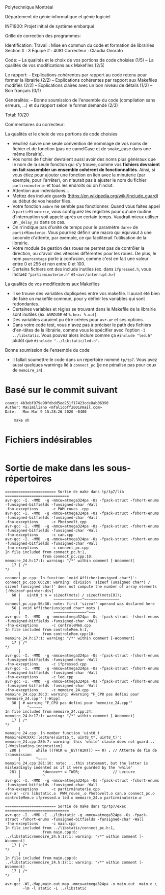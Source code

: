Polytechnique Montréal

Département de génie informatique et génie logiciel

INF1900: Projet initial de système embarqué

Grille de correction des programmes:

Identification:
  Travail    : Mise en commun du code et formation de librairies
  Section #  : 3
  Équipe #   : 4081
  Correcteur : Claudia Onorato

Code:
– La qualités et le choix de vos portions de code choisies   (1/5)
– La qualités de vos modifications aux Makefiles             (2/5)

Le rapport:
– Explications cohérentes par rapport au code retenu
  pour former la librairie                                   (2/2)
– Explications cohérentes par rapport aux Makefiles modifiés (2/2)
– Explications claires avec un bon niveau de détails         (1/2)
– Bon français                                               (0/1)

Généralités:
– Bonne soumission de l'ensemble du code (compilation sans
  erreurs, …) et du rapport selon le format demandé          (2/3)

Total: 10/20

Commentaires du correcteur:

La qualités et le choix de vos portions de code choisies
- Veuillez suivre une seule convention de nommage de vos noms de fichier et de fonction (pas de camelCase et de snake_case dans une même librairie).
- Vos noms de fichier devraient aussi avoir des noms plus généraux que le nom de la seule fonction qui s'y trouve, comme vos **fichiers devraient en fait rassembler un ensemble cohérent de fonctionnalités**. Ainsi, si vous étiez pour ajouter une fonction en lien avec la minuterie (par exemple, pour l'arrêter), on n'aurait pas à ajuster le nom du fichier `partirminuterie` et tous les endroits où on l'inclut.
- Attention aux indentations...
- Mettez des include guards (https://en.wikipedia.org/wiki/Include_guard) au début de vos header files. 
- Votre fonction `ambre` ne semble pas fonctionner. Quand vous faites appel à `partirMinuterie`, vous configurez les registres pour qu'une routine d'interruption soit appelé après un certain temps. Vaudrait mieux utiliser un `_delay_ms` dans ce cas.
- On n'indique pas d'unité de temps pour le paramètre `duree` de `partirMinuterie`. Vous pourriez définir une macro qui équivaut à une seconde d'attente, par exemple, ce qui faciliterait l'utilisation de la librairie. 
- Votre module de gestion des roues ne permet pas de contrôler la direction, ou d'avoir des vitesses différentes pour les roues. De plus, le nom `pourcentage` porte à confusion, comme c'est en fait une valeur entre 0 et 255 et non entre 0 et 100.
- Certains fichiers ont des include inutiles (ex. dans `ifpressed.h`, vous incluez `"partirminuterie.h"` et `<avr/interrupt.h>`)

La qualités de vos modifications aux Makefiles 
- Il se trouve des variables dupliquées entre vos makefile. Il aurait été bien de faire un makefile commun, pour y définir les variables qui sont redondantes.
- Certaines variables et règles se trouvant dans le Makefile de la librairie sont inutiles (ex. `AVRDUDE` et `%.hex: %.out`).
- Des variables auraient pu être créées pour `avr-ar` et ses options.
- Dans votre code test, vous n'avez pas à préciser le path des fichiers d'en-têtes de la librairie, comme vous le spécifier avec l'option `-I ../libstatic`. Vous pouvez alors inclure comme ça `#include "led.h"` plutôt que `#include "../libstatic/led.h"`.

Bonne soumission de l'ensemble du code
- Il fallait soumettre le code dans un répertoire nommé `tp/tp7`. Vous avez aussi quelques warnings lié à `connect_pc` (je ne pénalise pas pour ceux de `memoire_24`).

# Basé sur le commit suivant
```
commit 4b3ebf079e90fdbdd5ed251f17423cde8ab06390
Author: Maximiliano <mfalicoff2001@mail.com>
Date:   Mon Mar 9 15:28:26 2020 -0400

    make sh
```

# Fichiers indésirables
```

```

# Sortie de make dans les sous-répertoires
```
======================= Sortie de make dans tp/tp7/lib =============================
avr-gcc -I. -MMD  -g -mmcu=atmega324pa -Os -fpack-struct -fshort-enums -funsigned-bitfields -funsigned-char -Wall                                         -fno-exceptions      -c PWM_roues_.cpp
avr-gcc -I. -MMD  -g -mmcu=atmega324pa -Os -fpack-struct -fshort-enums -funsigned-bitfields -funsigned-char -Wall                                         -fno-exceptions      -c Photovolt.cpp
avr-gcc -I. -MMD  -g -mmcu=atmega324pa -Os -fpack-struct -fshort-enums -funsigned-bitfields -funsigned-char -Wall                                         -fno-exceptions      -c can.cpp
avr-gcc -I. -MMD  -g -mmcu=atmega324pa -Os -fpack-struct -fshort-enums -funsigned-bitfields -funsigned-char -Wall                                         -fno-exceptions      -c connect_pc.cpp
In file included from connect_pc.h:1,
                 from connect_pc.cpp:10:
memoire_24.h:17:1: warning: "/*" within comment [-Wcomment]
   17 | /*                                                                            */
      |  
connect_pc.cpp: In function 'void Afficher(unsigned char*)':
connect_pc.cpp:60:28: warning: division 'sizeof (unsigned char*) / sizeof (unsigned char)' does not compute the number of array elements [-Wsizeof-pointer-div]
   60 |   uint8_t n = sizeof(mots) / sizeof(mots[0]);
      |               ~~~~~~~~~~~~~^~~~~~~~~~~~~~~~~
connect_pc.cpp:56:30: note: first 'sizeof' operand was declared here
   56 | void Afficher(unsigned char* mots )
      |               ~~~~~~~~~~~~~~~^~~~
avr-gcc -I. -MMD  -g -mmcu=atmega324pa -Os -fpack-struct -fshort-enums -funsigned-bitfields -funsigned-char -Wall                                         -fno-exceptions      -c controleMem.cpp
In file included from controleMem.h:1,
                 from controleMem.cpp:10:
memoire_24.h:17:1: warning: "/*" within comment [-Wcomment]
   17 | /*                                                                            */
      |  
avr-gcc -I. -MMD  -g -mmcu=atmega324pa -Os -fpack-struct -fshort-enums -funsigned-bitfields -funsigned-char -Wall                                         -fno-exceptions      -c ifpressed.cpp
avr-gcc -I. -MMD  -g -mmcu=atmega324pa -Os -fpack-struct -fshort-enums -funsigned-bitfields -funsigned-char -Wall                                         -fno-exceptions      -c led.cpp
avr-gcc -I. -MMD  -g -mmcu=atmega324pa -Os -fpack-struct -fshort-enums -funsigned-bitfields -funsigned-char -Wall                                         -fno-exceptions      -c memoire_24.cpp
memoire_24.cpp:30:3: warning: #warning "F_CPU pas defini pour 'memoire_24.cpp'" [-Wcpp]
   30 | # warning "F_CPU pas defini pour 'memoire_24.cpp'"
      |   ^~~~~~~
In file included from memoire_24.cpp:34:
memoire_24.h:17:1: warning: "/*" within comment [-Wcomment]
   17 | /*                                                                            */
      |  
memoire_24.cpp: In member function 'uint8_t Memoire24CXXX::lecture(uint16_t, uint8_t*, uint8_t)':
memoire_24.cpp:280:7: warning: this 'while' clause does not guard... [-Wmisleading-indentation]
  280 |       while ((TWCR & _BV(TWINT)) == 0) ; // Attente de fin de transmission
      |       ^~~~~
memoire_24.cpp:281:10: note: ...this statement, but the latter is misleadingly indented as if it were guarded by the 'while'
  281 |          *donnee++ = TWDR;               // Lecture
      |          ^
avr-gcc -I. -MMD  -g -mmcu=atmega324pa -Os -fpack-struct -fshort-enums -funsigned-bitfields -funsigned-char -Wall                                         -fno-exceptions      -c partirminuterie.cpp
avr-ar -crs libstatic.a  PWM_roues_.o Photovolt.o can.o connect_pc.o controleMem.o ifpressed.o led.o memoire_24.o partirminuterie.o

======================= Sortie de make dans tp/tp7/exec =============================
avr-gcc -I. -MMD -I ../libstatic -g -mmcu=atmega324pa -Os -fpack-struct -fshort-enums -funsigned-bitfields -funsigned-char -Wall                                         -fno-exceptions      -c main.cpp
In file included from ../libstatic/connect_pc.h:1,
                 from main.cpp:6:
../libstatic/memoire_24.h:17:1: warning: "/*" within comment [-Wcomment]
   17 | /*                                                                            */
      |  
In file included from main.cpp:8:
../libstatic/memoire_24.h:17:1: warning: "/*" within comment [-Wcomment]
   17 | /*                                                                            */
      |  
avr-gcc -Wl,-Map,main.out.map -mmcu=atmega324pa -o main.out  main.o \
        -lm -l static -L ../libstatic

```